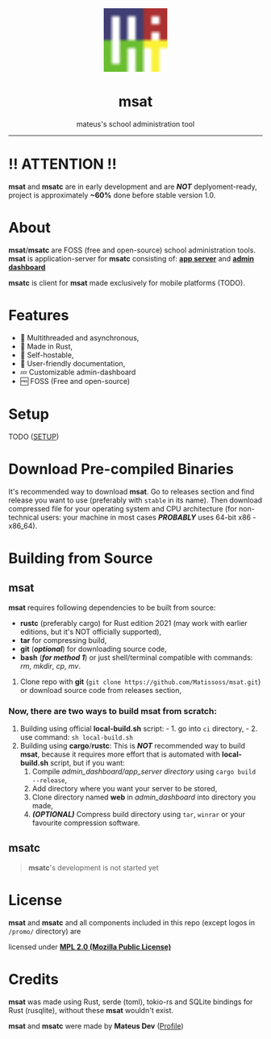 <div align=center>
    <img src="promo/logo.svg" width=25%>
    <h1>msat</h1>
    <p>mateus's school administration tool</p>
</div>

---

# ‼️ ATTENTION ‼️

**msat** and **msatc** are in early development and are ***NOT*** deplyoment-ready,
project is approximately **~60%** done before stable version 1.0.

# About

**msat**/**msatc** are FOSS (free and open-source) school administration tools.
**msat** is application-server for **msatc** consisting of: 
**[app server](app_server)** and **[admin dashboard](admin_dashboard)**

**msatc** is client for **msat** made exclusively for mobile platforms (TODO).

# Features

- 🚀 Multithreaded and asynchronous,
- 🦀 Made in Rust,
- 🔑 Self-hostable,
- 📖 User-friendly documentation,
- 💤 Customizable admin-dashboard
- 🆓 FOSS (Free and open-source)

# Setup

TODO ([SETUP](setup.md))

# Download Pre-compiled Binaries

It's recommended way to download **msat**. Go to releases section and find release you want to use (preferably with `stable` in its name). 
Then download compressed file for your operating system and CPU architecture (for non-technical users: your machine in most cases ***PROBABLY*** 
uses 64-bit x86 - x86_64).

# Building from Source 

## msat 
**msat** requires following dependencies to be built from source:
- **rustc** (preferably cargo) for Rust edition 2021 (may work with earlier editions, but it's NOT officially supported),
- **tar** for compressing build,
- **git** (***optional***) for downloading source code,
- **bash** (***for method 1***) or just shell/terminal compatible with commands: *rm*, *mkdir*, *cp*, *mv*.
    
1. Clone repo with **git** (`git clone https://github.com/Matissoss/msat.git`) or download source code from releases section,
### Now, there are two ways to build **msat** from scratch:
1. Building using official **local-build.sh** script:
        - 1. go into `ci` directory,
        - 2. use command: `sh local-build.sh`
2. Building using **cargo**/**rustc**:
     This is ***NOT*** recommended way to build **msat**, because it requires more effort that is automated with **local-build.sh** script, 
     but if you want:
   1. Compile *admin_dashboard/app_server directory* using `cargo build --release`,
   2. Add directory where you want your server to be stored,
   3. Clone directory named **web** in *admin_dashboard* into directory you made,
   4. ***(OPTIONAL)*** Compress build directory using `tar`, `winrar` or your favourite compression software.
## msatc 
> **msatc**'s development is not started yet

# License

**msat** and **msatc** and all components included in this repo (except logos in `/promo/` directory) are 

licensed under [**MPL 2.0 (Mozilla Public License)**](LICENSE)

# Credits

**msat** was made using Rust, serde (toml), tokio-rs and SQLite bindings for Rust (rusqlite), 
without these **msat** wouldn't exist.

**msat** and **msatc** were made by **Mateus Dev** ([Profile](https://github.com/Matissoss))

